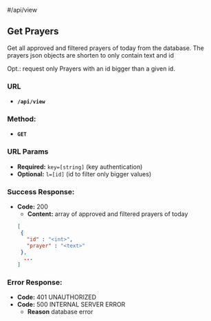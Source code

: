 #/api/view

## Get Prayers

Get all approved and filtered prayers of today from the database.
The prayers json objects are shorten to only contain text and id

Opt.: request only Prayers with an id bigger than a given id.

### **URL**
 * **`/api/view`**

### **Method:**
 * **`GET`** 
  
### **URL Params**
  * **Required:**
   `key=[string]` (key authentication)
  * **Optional:**
   `l=[id]` (id to filter only bigger values)
   
### **Success Response:**
 *  **Code:** 200 <br />
     * **Content:** 
     array of approved and filtered prayers of today
     ```json
     [
      { 
        "id" : "<int>", 
        "prayer" : "<text>"
      },
       ...
     ]
    ```

### **Error Response:**
* **Code:** 401 UNAUTHORIZED <br />
* **Code:** 500 INTERNAL SERVER ERROR<br /> 
  * **Reason** database error
